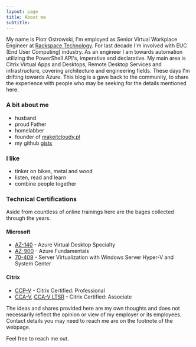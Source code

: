 ```yaml
---
layout: page
title: About me
subtitle:
---
```


My name is Piotr Ostrowski, I'm employed as Senior Virtual Workplace Engineer at [Rackspace Technology](https://www.rackspace.com/). For last decade I'm involved with EUC (End User Computing) industry. As an engineer I am towards automation utilizing the PowerShell API's, imperative and declarative. My main area is Citrix Virtual Apps and Desktops, Remote Desktop Services and infrastructure, covering architecture and engineering fields. These days I'm drifting towards Azure. This blog is a gave back to the community, to share the experience with people who may be seeking for the details mentioned here.

### A bit about me

- husband
- proud Father
- homelabber
- founder of [makeitcloudy.pl](https://makeitcloudy.pl/#)
- my github [gists](https://gist.github.com/makeitcloudy)
### I like

- tinker on bikes, metal and wood
- listen, read and learn
- combine people together

### Technical Certifications

Aside from countless of online trainings here are the bages collected through the years.

#### Microsoft

- [AZ-140](https://www.credly.com/badges/4f05b02b-4228-40f1-a41d-cc81bd2fb818/public_url) - Azure Virtual Desktop Specialty
- [AZ-900](https://www.credly.com/badges/5dd83d11-485d-4e65-915d-06bd9c002d4f/public_url) - Azure Fundamentals
- [70-409](https://www.credly.com/badges/fc1a1bc0-081e-49a7-a4b7-59e074177b73/public_url) - Server Virtualization with Windows Server Hyper-V and System Center

#### Citrix

- [CCP-V](https://www.credly.com/badges/170de2d1-c215-4875-8acf-76edc78f758a/public_url) - Citrix Certified: Professional
- [CCA-V](https://www.credly.com/badges/738b8925-a3af-4282-b992-8d51045a14ce/public_url), [CCA-V LTSR](https://www.credly.com/badges/170de2d1-c215-4875-8acf-76edc78f758a/public_url) - Citrix Certified: Associate

The ideas and shares provided here are my own thoughts and does not necessarily reflect the opinion or view of my employer or its employees.
Contact details you may need to reach me are on the footnote of the webpage.

Feel free to reach me out.
